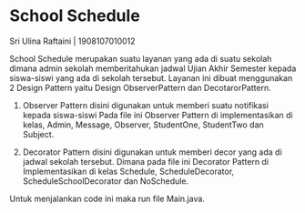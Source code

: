# School Schedule
Sri Ulina Raftaini | 1908107010012

School Schedule merupakan suatu layanan yang ada di suatu sekolah dimana 
admin sekolah memberitahukan jadwal Ujian Akhir Semester
kepada siswa-siswi yang ada di sekolah tersebut. Layanan ini dibuat 
menggunakan 2 Design Pattern yaitu Design ObserverPattern dan DecotarorPattern.

1. Observer Pattern disini digunakan untuk memberi suatu notifikasi kepada siswa-siswi
Pada file ini Observer Pattern di implementasikan di kelas, Admin, Message, Observer,
StudentOne, StudentTwo dan Subject.

2. Decorator Pattern disini digunakan untuk memberi decor yang ada di jadwal sekolah
tersebut. Dimana pada file ini Decorator Pattern di Implementasikan di kelas Schedule,
ScheduleDecorator, ScheduleSchoolDecorator dan NoSchedule.

Untuk menjalankan code ini maka run file Main.java.
